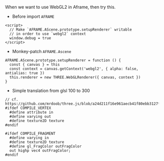 When we want to use WebGL2 in Aframe, then try this.

- Before import `AFRAME`

```
<script>
  // Make `AFRAME.AScene.prototype.setupRenderer` writable
  // in order to use `webgl2` context
  window.debug = true
</script>
```

- Monkey-patch `AFRAME.Ascene`

```
AFRAME.AScene.prototype.setupRenderer = function () {
  const { canvas } = this
  const context = canvas.getContext('webgl2', { alpha: false, antialias: true })
  this.renderer = new THREE.WebGLRenderer({ canvas, context })
}
```

- Simple translation from glsl 100 to 300

```
// cf. https://github.com/mrdoob/three.js/blob/a24d211f16e961aecb41f80ebb3127fd29ba24fc/src/renderers/webgl/WebGLProgram.js#L683
#ifdef COMPILE_VERTEX
  #define attribute in
  #define varying out
  #define texture2D texture
#endif

#ifdef COMPILE_FRAGMENT
  #define varying in
  #define texture2D texture
  #define gl_FragColor outFragColor
  out highp vec4 outFragColor;
#endif
```
